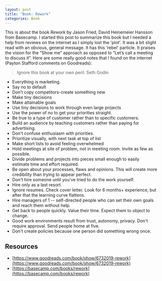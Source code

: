 ```yaml
---
layout: post
title: "Book: Rework"
categories: Book
---
```


This is about the book *Rework* by Jason Fried, David Heinemeier Hansson from Basecamp. I started this post to summarize this book but I needed a help from reviews on the internet as I simply lost the 'plot'. It was a bit slight read with an obvious, general message. It has this ‘rebel’ particle. It praises the vision for the “Show me” approach as opposed to “Let’s call a meeting to discuss it”. Here are some really good notes that I found on the internet (Payton Stafford comments on Goodreads):

>   Ignore this book at your own peril. Seth Godin


*   Everything is marketing.
*   Say no to default
*   Don’t copy competitors-create something new
*   Make tiny decisions
*   Make attainable goals
*   Use tiny decisions to work through even large projects
*   Use the power of no to get your priorities straight.
*   Be true to a type of customer rather than to specific customers.
*   Build an audience by teaching customers rather than paying for advertising.
*   Don't confuse enthusiasm with priorities.
*   Prioritize visually, with next task at top of list
*   Make short lists to avoid feeling overwhelmed
*   Hold meetings at site of problem, not in meeting room. Invite as few as possible.
*   Divide problems and projects into pieces small enough to easily estimate time and effort required.
*   Be open about your processes, flaws and opinions. This will create more credibility than trying to appear perfect.
*   Don't hire someone until you've tried to do the work yourself.
*   Hire only as a last resort.
*   Ignore resumes. Check cover letter. Look for 6 months+ experience, but after that the learning curve flattens.
*   Hire managers of 1 -- self-directed people who can set their own goals and reach them without help.
*   Get back to people quickly. Value their time. Expect them to object to change.
*   Good work environments result from trust, autonomy, privacy. Don't require approval. Send people home at five.
*   Don't create policies because one person did something wrong once.


## Resources



*   [https://www.goodreads.com/book/show/6732019-rework](https://www.goodreads.com/book/show/6732019-rework)
*   [https://basecamp.com/books/rework](https://basecamp.com/books/rework)